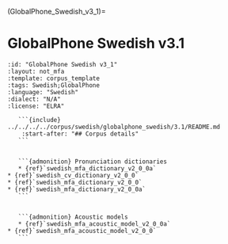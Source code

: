 
(GlobalPhone_Swedish_v3_1)=
# GlobalPhone Swedish v3.1

``````{corpus} GlobalPhone Swedish v3.1
:id: "GlobalPhone Swedish v3_1"
:layout: not_mfa
:template: corpus_template
:tags: Swedish;GlobalPhone
:language: "Swedish"
:dialect: "N/A"
:license: "ELRA"

   ```{include} ../../../../corpus/swedish/globalphone_swedish/3.1/README.md
    :start-after: "## Corpus details"
   ```


   ```{admonition} Pronunciation dictionaries
   * {ref}`swedish_mfa_dictionary_v2_0_0a`
* {ref}`swedish_cv_dictionary_v2_0_0`
* {ref}`swedish_mfa_dictionary_v2_0_0`
* {ref}`swedish_mfa_dictionary_v2_0_0a`
   ```


   ```{admonition} Acoustic models
   * {ref}`swedish_mfa_acoustic_model_v2_0_0a`
* {ref}`swedish_mfa_acoustic_model_v2_0_0`
   ```
``````
